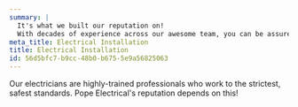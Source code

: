 ```yaml
---
summary: |
  It's what we built our reputation on!
  With decades of experience across our awesome team, you can be assured of first-class service.
meta_title: Electrical Installation
title: Electrical Installation
id: 56d5bfc7-b9cc-48b0-b675-5e9a56825063
---
```

Our electricians are highly-trained professionals who work to the strictest, safest standards.
Pope Electrical's reputation depends on this!